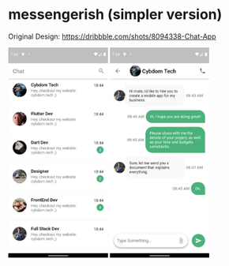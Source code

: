 # messengerish (simpler version)

Original Design: https://dribbble.com/shots/8094338-Chat-App

<img src="Screenshots/Screen1.png" width="40%">   <img src="Screenshots/Screen2.png" width="40%">
